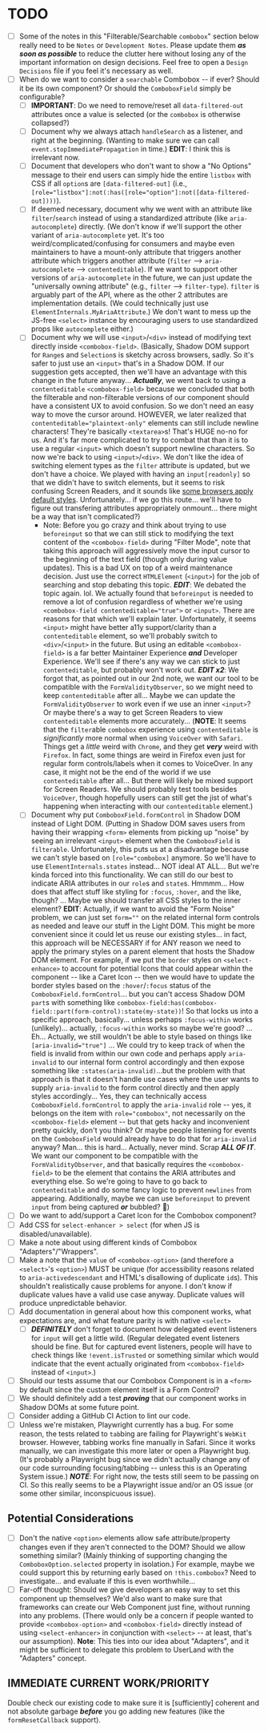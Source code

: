 # TODO

- [ ] Some of the notes in this "Filterable/Searchable `combobox`" section below really need to be `Notes` or `Development Notes`. Please update them **_as soon as possible_** to reduce the clutter here without losing any of the important information on design decisions. Feel free to open a `Design Decisions` file if you feel it's necessary as well.
- [ ] When do we want to consider a `searchable` Combobox -- if ever? Should it be its own component? Or should the `ComboboxField` simply be configurable?
  - [ ] **IMPORTANT**: Do we need to remove/reset all `data-filtered-out` attributes once a value is selected (or the `combobox` is otherwise collapsed?)
  - [ ] Document why we always attach `handleSearch` as a listener, and right at the beginning. (Wanting to make sure we can call `event.stopImmediatePropagation` in time.) **EDIT**: I think this is irrelevant now.
  - [ ] Document that developers who don't want to show a "No Options" message to their end users can simply hide the entire `listbox` with CSS if all `option`s are `[data-filtered-out]` (i.e., `[role="listbox"]:not(:has([role="option"]:not([data-filtered-out])))`).
  - [ ] If deemed necessary, document why we went with an attribute like `filter`/`search` instead of using a standardized attribute (like `aria-autocomplete`) directly. (We don't know if we'll support the other variant of `aria-autocomplete` yet. It's too weird/complicated/confusing for consumers and maybe even maintainers to have a mount-only attribute that triggers another attribute which triggers another attribute (`filter` --> `aria-autocomplete` --> `contenteditable`). If we want to support other versions of `aria-autocomplete` in the future, we can just update the "universally owning attribute" (e.g., `filter` --> `filter-type`). `filter` is arguably part of the API, where as the other 2 attributes are implementation details. (We could technically just use `ElementInternals.MyAriaAttribute`.) We don't want to mess up the JS-free `<select>` instance by encouraging users to use standardized props like `autocomplete` either.)
  - [ ] Document why we will use `<input>`/`<div>` instead of modifying text directly inside `<combobox-field>`. (Basically, Shadow DOM support for `Range`s and `Selection`s is sketchy across browsers, sadly. So it's safer to just use an `<input>` that's in a Shadow DOM. If our suggestion gets accepted, then we'll have an advantage with this change in the future anyway... **_Actually_**, we went back to using a `contenteditable` `<combobox-field>` because we concluded that both the filterable and non-filterable versions of our component should have a consistent UX to avoid confusion. So we don't need an easy way to move the cursor around. HOWEVER, we later realized that `contenteditable="plaintext-only"` elements can still include newline characters! They're basically `<textarea>`s! That's HUGE no-no for us. And it's far more complicated to try to combat that than it is to use a regular `<input>` which doesn't support newline characters. So now we're back to using `<input>`/`<div>`. We don't like the idea of switching element types as the `filter` attribute is updated, but we don't have a choice. We played with having an `input[readonly]` so that we didn't have to switch elements, but it seems to risk confusing Screen Readers, and it sounds like [some browsers apply default styles](https://adrianroselli.com/2024/11/avoid-read-only-controls.html#Styles). Unfortunately... if we go this route... we'll have to figure out transfering attributes appropriately onmount... there might be a way that isn't complicated?)
    - Note: Before you go crazy and think about trying to use `beforeinput` so that we can still stick to modifying the text content of the `<combobox-field>` during "Filter Mode", note that taking this approach will aggressively move the input cursor to the beginning of the text field (though only during value updates). This is a bad UX on top of a weird maintenance decision. Just use the correct `HTMLElement` (`<input>`) for the job of searching and stop debating this topic. **_EDIT_**: We debated the topic again. lol. We actually found that `beforeinput` is needed to remove a lot of confusion regardless of whether we're using `<combobox-field contenteditable="true">` or `<input>`. There are reasons for that which we'll explain later. Unfortunately, it seems `<input>` might have better a11y support/clarity than a `contenteditable` element, so we'll probably switch to `<div>`/`<input>` in the future. But using an editable `<combobox-field>` is a far better Maintainer Experience **_and_** Developer Experience. We'll see if there's any way we can stick to just `contenteditable`, but probably won't work out. **_EDIT x2_**: We forgot that, as pointed out in our 2nd note, we want our tool to be compatible with the `FormValidityObserver`, so we might need to keep `contenteditable` after all... Maybe we can update the `FormValidityObserver` to work even if we use an inner `<input>`? Or maybe there's a way to get Screen Readers to view `contenteditable` elements more accurately... (**NOTE**: It seems that the `filter`able `combobox` experience using `contenteditable` is _significantly_ more normal when using `VoiceOver` with `Safari`. Things get a _little_ weird with `Chrome`, and they get **_very_** weird with `Firefox`. In fact, some things are weird in Firefox even just for regular form controls/labels when it comes to VoiceOver. In any case, it might not be the end of the world if we use `contenteditable` after all... But there will likely be mixed support for Screen Readers. We should probably test tools besides `VoiceOver`, though hopefully users can still get the jist of what's happening when interacting with our `contenteditable` element.)
  - [ ] Document why put `ComboboxField.formControl` in Shadow DOM instead of Light DOM. (Putting in Shadow DOM saves users from having their wrapping `<form>` elements from picking up "noise" by seeing an irrelevant `<input>` element when the `ComboboxField` is `filterable`. Unfortunately, this puts us at a disadvantage because we can't style based on `[role="combobox]` anymore. So we'll have to use `ElementInternals.states` instead... NOT ideal AT ALL... But we're kinda forced into this functionality. We can still do our best to indicate ARIA attributes in our `role`s and `state`s. Hmmmm... How does that affect stuff like styling for `:focus`, `:hover`, and the like, though? ... Maybe we should transfer all CSS styles to the inner element? **EDIT**: Actually, if we want to avoid the "Form Noise" problem, we can just set `form=""` on the related internal form controls as needed and leave our stuff in the Light DOM. This might be more convenient since it could let us reuse our existing styles... in fact, this approach will be NECESSARY if for ANY reason we need to apply the primary styles on a parent element that hosts the Shadow DOM element. For example, if we put the `border` styles on `<select-enhance>` to account for potential Icons that could appear within the component -- like a Caret Icon -- then we would have to update the border styles based on the `:hover`/`:focus` status of the `ComboboxField.formControl`... but you can't access Shadow DOM `part`s with something like `combobox-field:has(combobox-field::part(form-control):state(my-state))`! So that locks us into a specific approach, basically... unless perhaps `:focus-within` works (unlikely)... actually, `:focus-within` works so maybe we're good? ... Eh... Actually, we still wouldn't be able to style based on things like `[aria-invalid="true"]` ... We could try to keep track of when the field is invalid from within our own code and perhaps apply `aria-invalid` to our internal form control accordingly and then expose something like `:states(aria-invalid)`...but the problem with that approach is that it doesn't handle use cases where the user wants to supply `aria-invalid` to the form control directly and then apply styles accordingly... Yes, they can technically access `ComboboxField.formControl` to apply the `aria-invalid` role -- yes, it belongs on the item with `role="combobox"`, not necessarily on the `<combobox-field>` element -- but that gets hacky and inconvenient pretty quickly, don't you think? Or maybe people listening for events on the `ComboboxField` would already have to do that for `aria-invalid` anyway? Man... this is hard... Actually, never mind. Scrap **_ALL OF IT_**. We want our component to be compatible with the `FormValidityObserver`, and that basically requires the `<combobox-field>` to be the element that contains the ARIA attributes and everything else. So we're going to have to go back to `contenteditable` and do some fancy logic to prevent `newlines` from appearing. Additionally, maybe we can use `beforeinput` to prevent `input` from being captured **_or_** bubbled? :thinking:)
- [ ] Do we want to add/support a Caret Icon for the Combobox component?
- [ ] Add CSS for `select-enhancer > select` (for when JS is disabled/unavailable).
- [ ] Make a note about using different kinds of Combobox "Adapters"/"Wrappers".
- [ ] Make a note that the `value` of `<combobox-option>` (and therefore a `<select>`'s `<option>`) MUST be unique (for accessibility reasons related to `aria-activedescendant` and HTML's disallowing of duplicate `id`s). This shouldn't realistically cause problems for anyone. I don't know if duplicate values have a valid use case anyway. Duplicate values will produce unpredictable behavior.
- [ ] Add documentation in general about how this component works, what expectations are, and what feature parity is with native `<select>`
  - [ ] **_DEFINITELY_** don't forget to document how delegated event listeners for `input` will get a little wild. (Regular delegated event listeners should be fine. But for captured event listeners, people will have to check things like `!event.isTrusted` or something similar which would indicate that the event actually originated from `<combobox-field>` instead of `<input>`.)
- [ ] Should our tests assume that our Combobox Component is in a `<form>` by default since the custom element itself is a Form Control?
- [ ] We should definitely add a test **_proving_** that our component works in Shadow DOMs at some future point.
- [ ] Consider adding a GitHub CI Action to lint our code.
- [ ] Unless we're mistaken, Playwright currently has a bug. For some reason, the tests related to `tab`bing are failing for Playwright's `WebKit` browser. However, tabbing works fine manually in Safari. Since it works manually, we can investigate this more later or open a Playwright bug. (It's probably a Playwright bug since we didn't actually change any of our code surrounding focusing/tabbing -- unless this is an Operating System issue.) **_NOTE_**: For right now, the tests still seem to be passing on CI. So this really seems to be a Playwright issue and/or an OS issue (or some other similar, inconspicuous issue).

## Potential Considerations

- [ ] Don't the native `<option>` elements allow safe attribute/property changes even if they aren't connected to the DOM? Should we allow something similar? (Mainly thinking of supporting changing the `ComboboxOption.selected` property in isolation.) For example, maybe we could support this by returning early based on `!this.combobox`? Need to investigate... and evaluate if this is even worthwhile...
- [ ] Far-off thought: Should we give developers an easy way to set this component up themselves? We'd also want to make sure that frameworks can create our Web Component just fine, without running into any problems. (There would only be a concern if people wanted to provide `<combobox-option>` and `<combobox-field>` directly instead of using `<select-enhancer>` in conjunction with `<select>` -- at least, that's our assumption). **Note**: This ties into our idea about "Adapters", and it might be sufficient to delegate this problem to UserLand with the "Adapters" concept.

## IMMEDIATE CURRENT WORK/PRIORITY

Double check our existing code to make sure it is [sufficiently] coherent and not absolute garbage **_before_** you go adding new features (like the `formResetCallback` support).
